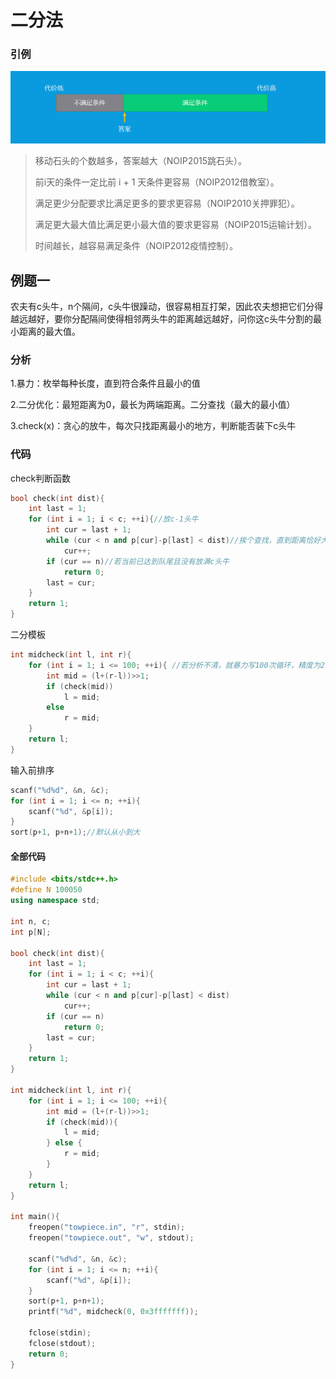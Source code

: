 # 二分法

### 引例

![二分](dichotomy/dichotomy.png)

> 移动石头的个数越多，答案越大（NOIP2015跳石头）。 
>
> 前i天的条件一定比前 i + 1 天条件更容易（NOIP2012借教室）。 
>
> 满足更少分配要求比满足更多的要求更容易（NOIP2010关押罪犯）。
>
>  满足更大最大值比满足更小最大值的要求更容易（NOIP2015运输计划）。 
>
> 时间越长，越容易满足条件（NOIP2012疫情控制）。

## 例题一

农夫有c头牛，n个隔间，c头牛很躁动，很容易相互打架，因此农夫想把它们分得越远越好，要你分配隔间使得相邻两头牛的距离越远越好，问你这c头牛分割的最小距离的最大值。

### 分析

1.暴力：枚举每种长度，直到符合条件且最小的值

2.二分优化：最短距离为0，最长为两端距离。二分查找（最大的最小值）

3.check(x)：贪心的放牛，每次只找距离最小的地方，判断能否装下c头牛

### 代码

check判断函数

```c++
bool check(int dist){
	int last = 1;
	for (int i = 1; i < c; ++i){//放c-1头牛
		int cur = last + 1;
		while (cur < n and p[cur]-p[last] < dist)//挨个查找，直到距离恰好大于等于dist
			cur++;
		if (cur == n)//若当前已达到队尾且没有放满c头牛
			return 0;
		last = cur;
	}
	return 1;
}
```

二分模板

```c++
int midcheck(int l, int r){
	for (int i = 1; i <= 100; ++i){ //若分析不清，就暴力写100次循环，精度为2^100~10^(-30)
		int mid = (l+(r-l))>>1;
		if (check(mid))
			l = mid;
		else
			r = mid;
	}
	return l;
}
```

 输入前排序

```c++
scanf("%d%d", &n, &c);
for (int i = 1; i <= n; ++i){
	scanf("%d", &p[i]);
}
sort(p+1, p+n+1);//默认从小到大
```

#### 全部代码

```c++
#include <bits/stdc++.h>
#define N 100050
using namespace std;

int n, c;
int p[N];

bool check(int dist){
	int last = 1;
	for (int i = 1; i < c; ++i){
		int cur = last + 1;
		while (cur < n and p[cur]-p[last] < dist)
			cur++;
		if (cur == n)
			return 0;
		last = cur;
	}
	return 1;
}

int midcheck(int l, int r){
	for (int i = 1; i <= 100; ++i){
		int mid = (l+(r-l))>>1;
		if (check(mid)){
			l = mid;
		} else {
			r = mid;
		}
	}
	return l;
}

int main(){
	freopen("towpiece.in", "r", stdin);
	freopen("towpiece.out", "w", stdout);
	
	scanf("%d%d", &n, &c);
	for (int i = 1; i <= n; ++i){
		scanf("%d", &p[i]);
	}
	sort(p+1, p+n+1);
	printf("%d", midcheck(0, 0x3fffffff));
	
	fclose(stdin);
	fclose(stdout);
	return 0;
} 
```

